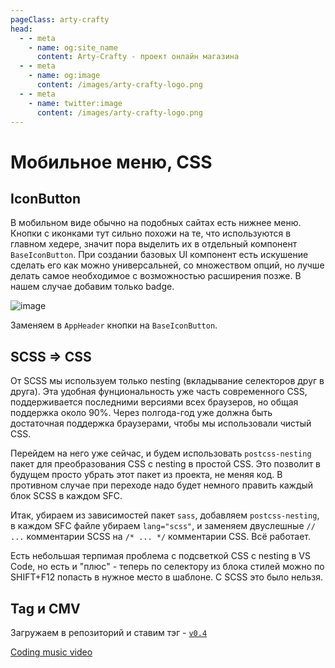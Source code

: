 ```yaml
---
pageClass: arty-crafty
head:
  - - meta
    - name: og:site_name
      content: Arty-Crafty - проект онлайн магазина
  - - meta
    - name: og:image
      content: /images/arty-crafty-logo.png
  - - meta
    - name: twitter:image
      content: /images/arty-crafty-logo.png
---
```


# Мобильное меню, CSS

## IconButton

В мобильном виде обычно на подобных сайтах есть нижнее меню. Кнопки с иконками тут сильно похожи на те, что используются в главном хедере, значит пора выделить их в отдельный компонент `BaseIconButton`. При создании базовых UI компонент есть искушение сделать его как можно универсальней, со множеством опций, но лучше делать самое необходимое с возможностью расширения позже. В нашем случае добавим только badge.

![image](/ru/arty-crafty/assets/images/mobile-menu.webp)

Заменяем в `AppHeader` кнопки на `BaseIconButton`.

## SCSS => CSS

От SCSS мы используем только nesting (вкладывание селекторов друг в друга). Эта удобная фунциональность уже часть современного CSS, поддерживается последними версиями всех браузеров, но общая поддержка около 90%. Через полгода-год уже должна быть достаточная поддержка браузерами, чтобы мы использовали чистый CSS.

Перейдем на него уже сейчас, и будем использовать `postcss-nesting` пакет для преобразования CSS с nesting в простой CSS. Это позволит в будущем просто убрать этот пакет из проекта, не меняя код. В противном случае при переходе надо будет немного править каждый блок SCSS в каждом SFC.

Итак, убираем из зависимостей пакет `sass`, добавляем `postcss-nesting`, в каждом SFC файле убираем `lang="scss"`, и заменяем двуслешные `// ...` комментарии SCSS на `/* ... */` комментарии CSS. Всё работает.

Есть небольшая терпимая проблема с подсветкой CSS с nesting в VS Code, но есть и "плюс" - теперь по селектору из блока стилей можно по SHIFT+F12 попасть в нужное место в шаблоне. С SCSS это было нельзя.

## Tag и CMV

Загружаем в репозиторий и ставим тэг - [`v0.4`](https://github.com/vuesence/arty-crafty/tree/v0.4)

[Coding music video](https://youtu.be/Z1o7BgNuHDg)
